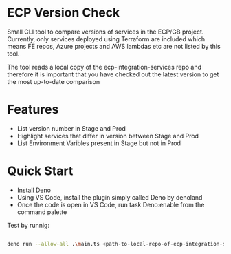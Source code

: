 # ECP Version Check

Small CLI tool to compare versions of services in the ECP/GB project. Currently, only services deployed using Terraform are included which means FE repos, Azure projects and AWS lambdas etc are not listed by this tool.

The tool reads a local copy of the ecp-integration-services repo and therefore it is important that you have checked out the latest version to get the most up-to-date comparison

# Features

- List version number in Stage and Prod
- Highlight services that differ in version between Stage and Prod
- List Environment Varibles present in Stage but not in Prod 


# Quick Start

* [Install Deno](https://docs.deno.com/runtime/getting_started/installation/)
* Using VS Code, install the plugin simply called Deno by denoland
* Once the code is open in VS Code, run task Deno:enable from the command palette

Test by runnig:
```bash

deno run --allow-all .\main.ts <path-to-local-repo-of-ecp-integration-services>

```